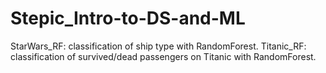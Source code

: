 # Stepic_Intro-to-DS-and-ML
StarWars_RF: classification of ship type with RandomForest. Titanic_RF: classification of survived/dead passengers on Titanic with RandomForest.
